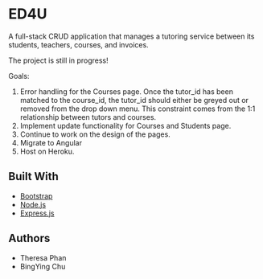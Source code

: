 # ED4U
A full-stack CRUD application that manages a tutoring service between its students, teachers, courses, and invoices.

The project is still in progress!

Goals:
1. Error handling for the Courses page. Once the tutor_id has been matched to the course_id, the tutor_id should either be greyed out or removed from the drop down menu. This constraint comes from the 1:1 relationship between tutors and courses.
2. Implement update functionality for Courses and Students page.
3. Continue to work on the design of the pages.
4. Migrate to Angular
5. Host on Heroku.

## Built With
* [Bootstrap](https://getbootstrap.com)
* [Node.js](https://nodejs.org/en/)
* [Express.js](https://expressjs.com/)

## Authors
* Theresa Phan
* BingYing Chu

